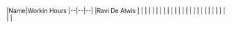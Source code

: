
|Name|Workin Hours 
|--|--|--|
|Ravi De Alwis  |  |
|  |  | 
|  |  | 
|  |  | 
|  |  | 
|  |  | 
|  |  | 
|  |  | 
|  |  |  

